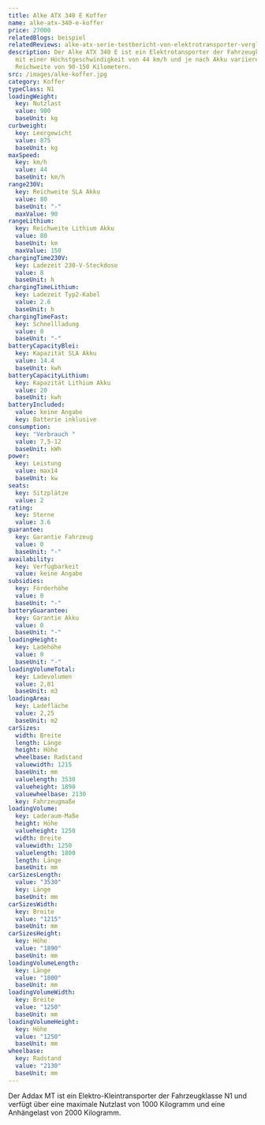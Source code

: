 ```yaml
---
title: Alke ATX 340 E Koffer
name: alke-atx-340-e-koffer
price: 27000
relatedBlogs: beispiel
relatedReviews: alke-atx-serie-testbericht-von-elektrotransporter-vergleich
description: Der Alke ATX 340 E ist ein Elektrotansporter der Fahrzeugklasse N1
  mit einer Höchstgeschwindigkeit von 44 km/h und je nach Akku variierenden
  Reichweite von 90-150 Kilometern.
src: /images/alke-koffer.jpg
category: Koffer
typeClass: N1
loadingWeight:
  key: Nutzlast
  value: 980
  baseUnit: kg
curbweight:
  key: Leergewicht
  value: 875
  baseUnit: kg
maxSpeed:
  key: km/h
  value: 44
  baseUnit: km/h
range230V:
  key: Reichweite SLA Akku
  value: 80
  baseUnit: "-"
  maxValue: 90
rangeLithium:
  key: Reichweite Lithium Akku
  value: 80
  baseUnit: km
  maxValue: 150
chargingTime230V:
  key: Ladezeit 230-V-Steckdose
  value: 8
  baseUnit: h
chargingTimeLithium:
  key: Ladezeit Typ2-Kabel
  value: 2.6
  baseUnit: h
chargingTimeFast:
  key: Schnellladung
  value: 0
  baseUnit: "-"
batteryCapacityBlei:
  key: Kapazität SLA Akku
  value: 14.4
  baseUnit: kwh
batteryCapacityLithium:
  key: Kapazität Lithium Akku
  value: 20
  baseUnit: kwh
batteryIncluded:
  value: keine Angabe
  key: Batterie inklusive
consumption:
  key: "Verbrauch "
  value: 7,5-12
  baseUnit: kWh
power:
  key: Leistung
  value: max14
  baseUnit: kw
seats:
  key: Sitzplätze
  value: 2
rating:
  key: Sterne
  value: 3.6
guarantee:
  key: Garantie Fahrzeug
  value: 0
  baseUnit: "-"
availability:
  key: Verfügbarkeit
  value: keine Angabe
subsidies:
  key: Förderhöhe
  value: 0
  baseUnit: "-"
batteryGuarantee:
  key: Garantie Akku
  value: 0
  baseUnit: "-"
loadingHeight:
  key: Ladehöhe
  value: 0
  baseUnit: "-"
loadingVolumeTotal:
  key: Ladevolumen
  value: 2,81
  baseUnit: m3
loadingArea:
  key: Ladefläche
  value: 2,25
  baseUnit: m2
carSizes:
  width: Breite
  length: Länge
  height: Höhe
  wheelbase: Radstand
  valuewidth: 1215
  baseUnit: mm
  valuelength: 3530
  valueheight: 1890
  valuewheelbase: 2130
  key: Fahrzeugmaße
loadingVolume:
  key: Laderaum-Maße
  height: Höhe
  valueheight: 1250
  width: Breite
  valuewidth: 1250
  valuelength: 1800
  length: Länge
  baseUnit: mm
carSizesLength:
  value: "3530"
  key: Länge
  baseUnit: mm
carSizesWidth:
  key: Breite
  value: "1215"
  baseUnit: mm
carSizesHeight:
  key: Höhe
  value: "1890"
  baseUnit: mm
loadingVolumeLength:
  key: Länge
  value: "1800"
  baseUnit: mm
loadingVolumeWidth:
  key: Breite
  value: "1250"
  baseUnit: mm
loadingVolumeHeight:
  key: Höhe
  value: "1250"
  baseUnit: mm
wheelbase:
  key: Radstand
  value: "2130"
  baseUnit: mm
---
```

Der Addax MT ist ein Elektro-Kleintransporter der Fahrzeugklasse N1 und verfügt über eine maximale Nutzlast von 1000 Kilogramm und eine Anhängelast von 2000 Kilogramm.